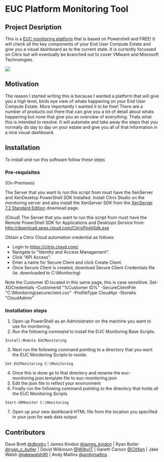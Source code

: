 # EUC Platform Monitoring Tool

## Project Desription

This is a [EUC monitoring platform](http://bretty.me.uk/free-citrix-xendesktop-7-monitoring-platform/) that is based on Powershell and FREE! It will check all the key components of your End User Compute Estate and give you a visual dashboard as to the current state. It is currently focussed on Citrix but will eventually be branched out to cover VMware and Misrosoft Technologies.

![](https://raw.githubusercontent.com/dbretty/xendesktop-7x-monitor/master/img/overview.png)

## Motivation

The reason I started writing this is because I wanted a platform that will give you a high level, birds eye view of whats happening on your End User Compute Estate. More importantly I wanted it to be free! There are a number of products out there that can give you a lot of detail about whats happening but none that give you an overview of everything.  Thats what this is intended to resolve. It will automate and take away the steps that you normally do day to day on your estate and give you all of that information in a nice visual dashboard.

## Installation

To install and run this software follow these steps

### Pre-requisites 
(On-Premises) 

The Server that you want to run this script from must have the XenServer and XenDesktop PowerShell SDK Installed. Install Citrix Studio on the monitoring server and also install the XenServer SDK from the [XenServer 7.2 Standard Edition](https://www.citrix.com/downloads/xenserver/product-software/xenserver-72-standard-edition.html) download page.

(Cloud)
The Server that you want to run this script from must have the Remote PowerShell SDK for Applications and Desktops Service from: http://download.apps.cloud.com/CitrixPoshSdk.exe

Obtain a Citrix Cloud automation credential as follows:
- Login to https://citrix.cloud.com/
- Navigate to "Identity and Access Management". 
- Click "API Access". 
- Enter a name for Secure Client and click Create Client. 
- Once Secure Client is created, download Secure Client Credentials file (ie. downloaded to C:\Monitoring)

Note the Customer ID located in this same page, this is case senstitive.
Set-XDCredentials -CustomerId "%Customer ID%" -SecureClientFile "C:\Monitoring\secureclient.csv" -ProfileType CloudApi -StoreAs "CloudAdmin"

### Installation steps

1. Open up PowerShell as an Administrator on the machine you want to use for monitoring.
2. Run the following command to install the EUC Monitoring Base Scripts.

```text
Install-Module EUCMonitoring
```

3. Next run the following command pointing to a directory that you want the EUC Monitoring Scripts to reside.

```text
Set-EUCMonitoring C:\Monitoring
```

4. Once this is done go to that directory and rename the euc-monitoring.json.template file to euc-monitoring.json
5. Edit the json file to reflect your environment
6. Finally run the following command pointing to the directory that holds all the EUC Monitoring Scripts

```text
Start-XDMonitor C:\Monitoring
```

7. Open up your new dashboard HTML file from the location you specified in your json for web data output

## Contributors

Dave Brett [@dbretty](https://twitter.com/dbretty) | James Kindon [@james_kindon](https://twitter.com/james_kindon) | Ryan Butler [@ryan_c_butler](https://twitter.com/Ryan_C_Butler) | David Wilkinson [@WilkyIT](https://twitter.com/WilkyIT) | Gareth Carson [@CitXen](https://twitter.com/CitXen) | Jake Walsh [@jakewalsh90](https://twitter.com/jakewalsh90) | Andy Mallins [@andymallins](https://twitter.com/andymallins)
